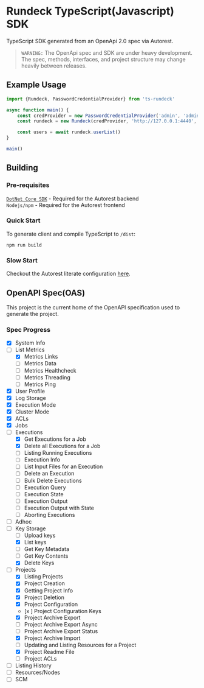 Rundeck TypeScript(Javascript) SDK
==================================
TypeScript SDK generated from an OpenApi 2.0 spec via Autorest.

> `WARNING:` The OpenApi spec and SDK are under heavy development. The spec, methods, interfaces, and project structure
may change heavily between releases.

## Example Usage

```ts
import {Rundeck, PasswordCredentialProvider} from 'ts-rundeck'

async function main() {
    const credProvider = new PasswordCredentialProvider('admin', 'admin')
    const rundeck = new Rundeck(credProvider, 'http://127.0.0.1:4440', {withCredentials: true})

    const users = await rundeck.userList()
}

main()
```

## Building

### Pre-requisites
[`DotNet Core SDK`](https://www.microsoft.com/net/download) - Required for the Autorest backend  
`Nodejs/npm` - Required for the Autorest frontend

### Quick Start
To generate client and compile TypeScript to `/dist`:
```
npm run build
```

### Slow Start
Checkout the Autorest literate configuration [here](autorest.md).


## OpenAPI Spec(OAS)
This project is the current home of the OpenAPI specification used to generate the project.

### Spec Progress
- [x] System Info
- [ ] List Metrics
  - [x] Metrics Links
  - [ ] Metrics Data
  - [ ] Metrics Healthcheck
  - [ ] Metrics Threading
  - [ ] Metrics Ping
- [x] User Profile
- [x] Log Storage
- [x] Execution Mode
- [x] Cluster Mode
- [x] ACLs
- [x] Jobs
- [ ] Executions
  - [x] Get Executions for a Job
  - [x] Delete all Executions for a Job
  - [ ] Listing Running Executions
  - [ ] Execution Info
  - [ ] List Input Files for an Execution
  - [ ] Delete an Execution
  - [ ] Bulk Delete Executions
  - [ ] Execution Query
  - [ ] Execution State
  - [ ] Execution Output
  - [ ] Execution Output with State
  - [ ] Aborting Executions
- [ ] Adhoc
- [ ] Key Storage
  - [ ] Upload keys
  - [x] List keys
  - [ ] Get Key Metadata
  - [ ] Get Key Contents
  - [x] Delete Keys
- [ ] Projects
  - [x] Listing Projects
  - [x] Project Creation
  - [x] Getting Project Info
  - [x] Project Deletion
  - [x] Project Configuration
  - [x ] Project Configuration Keys
  - [x] Project Archive Export
  - [ ] Project Archive Export Async
  - [ ] Project Archive Export Status
  - [x] Project Archive Import
  - [ ] Updating and Listing Resources for a Project
  - [x] Project Readme File
  - [ ] Project ACLs
- [ ] Listing History
- [ ] Resources/Nodes
- [ ] SCM